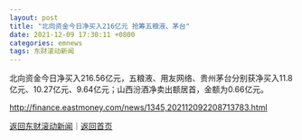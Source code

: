 ```yaml
---
layout: post
title: "北向资金今日净买入216亿元 抢筹五粮液、茅台"
date: 2021-12-09 17:30:11 +0800
categories: emnews
tags: 东财滚动新闻
---
```


北向资金今日净买入216.56亿元，五粮液、用友网络、贵州茅台分别获净买入11.8亿元、10.27亿元、9.64亿元；山西汾酒净卖出额居首，金额为0.66亿元。

<http://finance.eastmoney.com/news/1345,202112092208713783.html>

[返回东财滚动新闻](//finews.withounder.com/emnews/)｜[返回首页](//finews.withounder.com/)